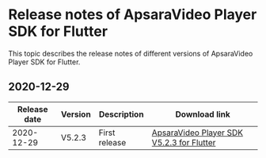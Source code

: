 # Release notes of ApsaraVideo Player SDK for Flutter

This topic describes the release notes of different versions of ApsaraVideo Player SDK for Flutter.

## 2020-12-29

|Release date|Version|Description|Download link|
|------------|-------|-----------|-------------|
|2020-12-29|V5.2.3|First release|[ApsaraVideo Player SDK V5.2.3 for Flutter](https://alivc-demo-cms.alicdn.com/versionProduct/sourceCode/playVideo/5.2.3/flutter_aliplayer_5.2.3.zip)|


